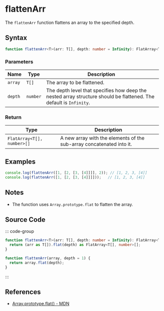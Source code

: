 # flattenArr

The `flattenArr` function flattens an array to the specified depth.

## Syntax

```typescript
function flattenArr<T>(arr: T[], depth: number = Infinity): FlatArray<T[], number>[];
```

### Parameters

| Name    | Type      | Description                                                              |
|---------|-----------|--------------------------------------------------------------------------|
| `array` | `T[]`     | The array to be flattened.                                                |
| `depth` | `number`  | The depth level that specifies how deep the nested array structure should be flattened. The default is `Infinity`. |

### Return

| Type    | Description                                                              |
|---------|--------------------------------------------------------------------------|
| `FlatArray<T[], number>[]` | A new array with the elements of the sub-array concatenated into it. |

## Examples

```typescript
console.log(flattenArr([1, [2, [3, [4]]]], 2)); // [1, 2, 3, [4]]
console.log(flattenArr([1, [2, [3, [4]]]]));   // [1, 2, 3, [4]]
```

## Notes

- The function uses `Array.prototype.flat` to flatten the array.

## Source Code

::: code-group
```typescript
function flattenArr<T>(arr: T[], depth: number = Infinity): FlatArray<T[], number>[] {
  return (arr as T[]).flat(depth) as FlatArray<T[], number>[];
}
```

```javascript
function flattenArr(array, depth = 1) {
  return array.flat(depth);
}
```
:::

## References

- [Array.prototype.flat() - MDN](https://developer.mozilla.org/en-US/docs/Web/JavaScript/Reference/Global_Objects/Array/flat)